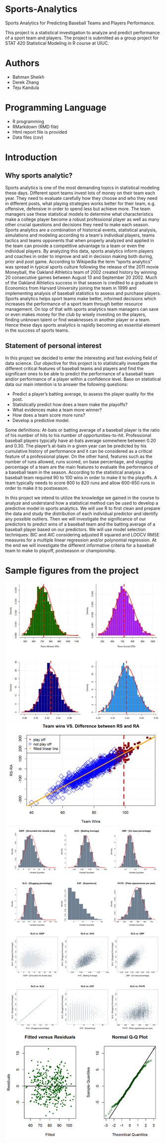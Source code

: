 # Sports-Analytics
Sports Analytics for Predicting Baseball Teams and Players Performance.

This project is a statistical investigation to analyze and predict performance of a sport team and players. The project is submitted as a group project for STAT 420 Statistical Modeling in R course at UIUC.

# Authors
* Bahman Sheikh
* Derek Zhang
* Teju Kandula

# Programming Language
* R programming
* RMarkdown (RMD file)
* Html report file is provided
* Data files (csv)

# Introduction
## Why sports analytic?
Sports analytics is one of the most demanding topics in statistical modeling these days. Different sport teams invest lots of money on their team each year. They need to evaluate carefully how they choose and who they need in different posts, what playing strategies works better for their team, e.g. offensive, defensive in order to spend less but achieve more. The team managers use these statistical models to determine what characteristics make a college player become a robust professional player as well as many other crucial questions and decisions they need to make each season. Sports analytics are a combination of historical events, statistical analysis, simulations and modeling according to a team's individual players, teams tactics and teams opponents that when properly analyzed and applied in the team can provide a competitive advantage to a team or even the individual players. By analyzing this data, sports analytics inform players and coaches in order to improve and aid in decision making both during, prior and post game. According to Wikipedia the term “sports analytics” was spread in typical sports culture following the release of the 2011 movie Moneyball, the Oakland Athletics team of 2002 created history by winning 20 consecutive games between August 13 and September 20 2002. Much of the Oakland Athletics success in that season is credited to a graduate in Economics from Harvard University joining the team in 1999 and implementing analysis of baseball statistics to assess and purchase players. Sports analytics helps sport teams make better, informed decisions which increases the performance of a sport team through better resource management. On top of that with sports analytics team managers can save or even makes money for the club by wisely investing on the players, finding unknown talent or find weaknesses in another player or a team. Hence these days sports analytics is rapidly becoming an essential element in the success of sports teams.

## Statement of personal interest
In this project we decided to enter the interesting and fast evolving field of data science. Our objective for this project is to statistically investigate the different critical features of baseball teams and players and find the significant ones to be able to predict the performance of a baseball team and/or performance of a player within a confidence level. Base on statistical data our main intention is to answer the following questions:

* Predict a player’s batting average, to assess the player quality for the post.
* Statistically predict how does a team make the playoffs?
* What evidences make a team more winner?
* How does a team score more runs?
* Develop a predictive model.

Some definitions: At-bats or batting average of a baseball player is the ratio of his number of hits to his number of opportunities-to-hit. Professional baseball players typically have at-bats average somewhere between 0.20 and 0.30. The player’s at-bats in a given year can be predicted by his cumulative history of performance and it can be considered as a critical feature of a professional player. On the other hand, features such as the number of runs allowed, runs scored, on base percentage, and slugging percentage of a team are the main features to evaluate the performance of a baseball team in the season. According to the statistical analysis a baseball team required 90 to 100 wins in order to make it to the playoffs. A team typically needs to score 800 to 820 runs and allow 600-650 runs in order to make it to postseason.

In this project we intend to utilize the knowledge we gained in the course to analyze and understand how a statistical method can be used to develop a predictive model in sports analytics. We will use R to first clean and prepare the data and study the distribution of each individual predictor and identify any possible outliers. Then we will investigate the significance of our predictors to predict wins of a baseball team and the batting average of a baseball player based on our predictors. We will use model selection techniques: BIC and AIC considering adjusted R squared and LOOCV RMSE measures for a multiple linear regression and/or polynomial regression. At the end we will investigate the different informative criteria for a baseball team to make to playoff, postseason or championship.

# Sample figures from the project
![GitHub Logo](/IMG/1.png)
![GitHub Logo](/IMG/2.png)
![GitHub Logo](/IMG/3.png)
![GitHub Logo](/IMG/4.png)
![GitHub Logo](/IMG/5.png)
